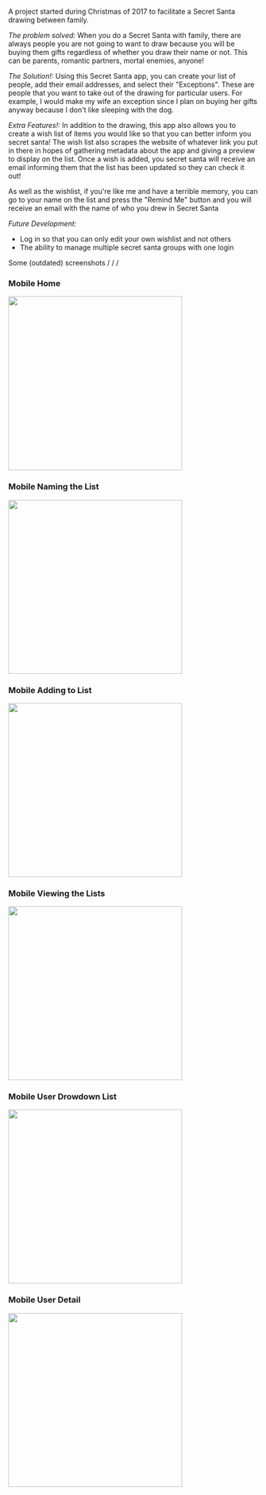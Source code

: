 A project started during Christmas of 2017 to facilitate a Secret Santa drawing between family. 

_The problem solved:_ When you do a Secret Santa with family, there are always people you are not going to want to draw because you will be buying them gifts regardless of whether you draw their name or not. This can be parents, romantic partners, mortal enemies, anyone!

_The Solution!:_ Using this Secret Santa app, you can create your list of people, add their email addresses, and select their "Exceptions". These are people that you want to take out of the drawing for particular users. For example, I would make my wife an exception since I plan on buying her gifts anyway because I don't like sleeping with the dog.

_Extra Features!:_ In addition to the drawing, this app also allows you to create a wish list of items you would like so that you can better inform you secret santa! The wish list also scrapes the website of whatever link you put in there in hopes of gathering metadata about the app and giving a preview to display on the list. Once a wish is added, you secret santa will receive an email informing them that the list has been updated so they can check it out!

As well as the wishlist, if you're like me and have a terrible memory, you can go to your name on the list and press the "Remind Me" button and you will receive an email with the name of who you drew in Secret Santa

_Future Development:_
* Log in so that you can only edit your own wishlist and not others
* The ability to manage multiple secret santa groups with one login

Some (outdated) screenshots \/ \/ \/

### Mobile Home
<img width="350px" src="./public/assets/images/mobile_home.jpg" />


### Mobile Naming the List
<img width="350px" src="./public/assets/images/mobile_name.jpg" />


### Mobile Adding to List
<img width="350px" src="./public/assets/images/mobile_add.jpg" />

### Mobile Viewing the Lists
<img width="350px" src="./public/assets/images/mobile_lists.jpg" />

### Mobile User Drowdown List
<img width="350px" src="./public/assets/images/mobile_list.jpg" />

### Mobile User Detail
<img width="350px" src="./public/assets/images/mobile_user.jpg" />
